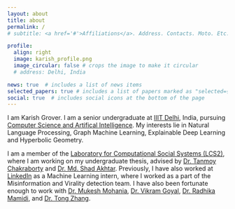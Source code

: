 ```yaml
---
layout: about
title: about
permalink: /
# subtitle: <a href='#'>Affiliations</a>. Address. Contacts. Moto. Etc.

profile:
  align: right
  image: karish_profile.png
  image_circular: false # crops the image to make it circular
  # address: Delhi, India

news: true  # includes a list of news items
selected_papers: true # includes a list of papers marked as "selected={true}"
social: true  # includes social icons at the bottom of the page
---
```


I am Karish Grover. I am a senior undergraduate at [IIIT Delhi](https://www.iiitd.ac.in/), India, pursuing [Computer Science and Artifical Intelligence](https://www.iiitd.ac.in/academics/btech/csai). My interests lie in Natural Language Processing, Graph Machine Learning, Explainable Deep Learning and Hyperbolic Geometry.

I am a member of the [Laboratory for Computational Social Systems (LCS2)](https://www.lcs2.in/), where I am working on my undergraduate thesis, advised by [Dr. Tanmoy Chakraborty](https://www.tanmoychak.com/) and [Dr. Md. Shad Akhtar](http://faculty.iiitd.ac.in/~shad.akhtar/). Previously, I have also worked at [LinkedIn](https://about.linkedin.com/) as a Machine Learning intern, where I worked as a part of the Misinformation and Virality detection team. I have also been fortunate enough to work with [Dr. Mukesh Mohania](https://www.iiitd.ac.in/mukesh), [Dr. Vikram Goyal](https://www.iiitd.ac.in/vikram), [Dr. Radhika Mamidi](https://sites.google.com/site/radhika41), and [Dr. Tong Zhang](http://tongzhang-ml.org/).
